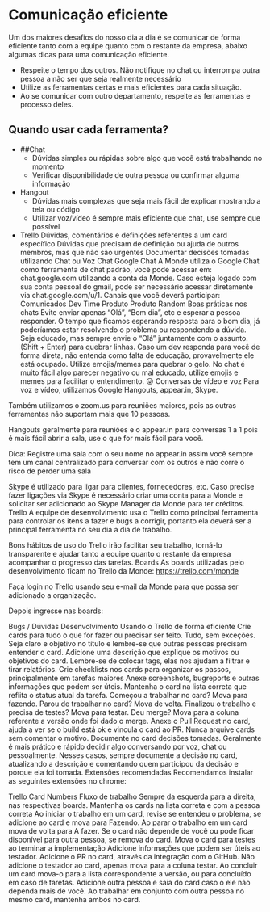 # Comunicação eficiente
Um dos maiores desafios do nosso dia a dia é se comunicar de forma eficiente tanto com a equipe quanto com o restante da empresa, abaixo algumas dicas para uma comunicação eficiente.

- Respeite o tempo dos outros. Não notifique no chat ou interrompa outra pessoa a não ser que seja realmente necessário
- Utilize as ferramentas certas e mais eficientes para cada situação.
- Ao se comunicar com outro departamento, respeite as ferramentas e processo deles.

## Quando usar cada ferramenta?
- ##Chat
   - Dúvidas simples ou rápidas sobre algo que você está trabalhando no momento
   - Verificar disponibilidade de outra pessoa ou confirmar alguma informação
- Hangout
  - Dúvidas mais complexas que seja mais fácil de explicar mostrando a tela ou código
  - Utilizar voz/vídeo é sempre mais eficiente que chat, use sempre que possível
- Trello
Dúvidas, comentários e definições referentes a um card específico
Dúvidas que precisam de definição ou ajuda de outros membros, mas que não são urgentes
Documentar decisões tomadas utilizando Chat ou Voz
Chat
Google Chat
A Monde utiliza o Google Chat como ferramenta de chat padrão, você pode acessar em: chat.google.com utilizando a conta da Monde. Caso esteja logado com sua conta pessoal do gmail, pode ser necessário acessar diretamente via chat.google.com/u/1.
Canais que você deverá participar:
Comunicados
Dev
Time Produto
Produto
Random
Boas práticas nos chats
Evite enviar apenas “Olá”, “Bom dia”, etc e esperar a pessoa responder. 
O tempo que ficamos esperando resposta para o bom dia, já poderíamos estar resolvendo o problema ou respondendo a dúvida.
Seja educado, mas sempre envie o “Olá” juntamente com o assunto. (Shift + Enter) para quebrar linhas.
Caso um dev responda para você de forma direta, não entenda como falta de educação, provavelmente ele está ocupado.
Utilize emojis/memes para quebrar o gelo. No chat é muito fácil algo parecer negativo ou mal educado, utilize emojis e memes para facilitar o entendimento. 😜
Conversas de vídeo e voz
Para voz e vídeo, utilizamos Google Hangouts, appear.in, Skype.

Também utilizamos o zoom.us para reuniões maiores, pois as outras ferramentas não suportam mais que 10 pessoas.

Hangouts geralmente para reuniões e o appear.in para conversas 1 a 1 pois é mais fácil abrir a sala, use o que for mais fácil para você.

Dica: Registre uma sala com o seu nome no appear.in assim você sempre tem um canal centralizado para conversar com os outros e não corre o risco de perder uma sala

Skype é utilizado para ligar para clientes, fornecedores, etc. Caso precise fazer ligações via Skype é necessário criar uma conta para a Monde e solicitar ser adicionado ao Skype Manager da Monde para ter créditos.
Trello
A equipe de desenvolvimento usa o Trello como principal ferramenta para controlar os itens a fazer e bugs a corrigir, portanto ela deverá ser a principal ferramenta no seu dia a dia de trabalho.

Bons hábitos de uso do Trello irão facilitar seu trabalho, torná-lo transparente e ajudar tanto a equipe quanto o restante da empresa acompanhar o progresso das tarefas.
Boards
As boards utilizadas pelo desenvolvimento ficam no Trello da Monde: https://trello.com/monde

Faça login no Trello usando seu e-mail da Monde para que possa ser adicionado a organização.

Depois ingresse nas boards:

Bugs / Dúvidas
Desenvolvimento
Usando o Trello de forma eficiente
Crie cards para tudo o que for fazer ou precisar ser feito. Tudo, sem exceções.
Seja claro e objetivo no título e lembre-se que outras pessoas precisam entender o card.
Adicione uma descrição que explique os motivos ou objetivos do card.
Lembre-se de colocar tags, elas nos ajudam a filtrar e tirar relatórios.
Crie checklists nos cards para organizar os passos, principalmente em tarefas maiores
Anexe screenshots, bugreports e outras informações que podem ser úteis.
Mantenha o card na lista correta que reflita o status atual da tarefa. 
Começou a trabalhar no card? Mova para fazendo. 
Parou de trabalhar no card? Mova de volta.
Finalizou o trabalho e precisa de testes? Mova para testar.
Deu merge? Mova para a coluna referente a versão onde foi dado o merge.
Anexe o Pull Request no card, ajuda a ver se o build está ok e vincula o card ao PR.
Nunca arquive cards sem comentar o motivo.
Documente no card decisões tomadas. Geralmente é mais prático e rápido decidir algo conversando por voz, chat ou pessoalmente. Nesses casos, sempre documente a decisão no card, atualizando a descrição e comentando quem participou da decisão e porque ela foi tomada.
Extensões recomendadas
Recomendamos instalar as seguintes extensões no chrome:

Trello Card Numbers
Fluxo de trabalho
Sempre da esquerda para a direita, nas respectivas boards.
Mantenha os cards na lista correta e com a pessoa correta
Ao iniciar o trabalho em um card, revise se entendeu o problema, se adicione ao card e mova para Fazendo.
Ao parar o trabalho em um card mova de volta para A fazer.
Se o card não depende de você ou pode ficar disponível para outra pessoa, se remova do card.
Mova o card para testes ao terminar a implementação
Adicione informações que podem ser úteis ao testador.
Adicione o PR no card, através da integração com o GitHub.
Não adicione o testador ao card, apenas mova para a coluna testar.
Ao concluir um card mova-o para a lista correspondente a versão, ou para concluído em caso de tarefas.
Adicione outra pessoa e saia do card caso o ele não dependa mais de você.
Ao trabalhar em conjunto com outra pessoa no mesmo card, mantenha ambos no card.
